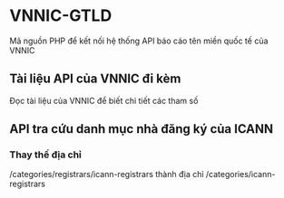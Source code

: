 # VNNIC-GTLD
Mã nguồn PHP để kết nối hệ thống API báo cáo tên miền quốc tế của VNNIC

## Tài liệu API của VNNIC đi kèm
Đọc tài liệu của VNNIC để biết chi tiết các tham số

## API tra cứu danh mục nhà đăng ký của ICANN

### Thay thế địa chỉ
/categories/registrars/icann-registrars
thành địa chỉ
/categories/icann-registrars
